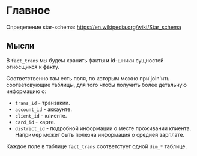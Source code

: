 # Главное

Определение star-schema: https://en.wikipedia.org/wiki/Star_schema

## Мысли

В `fact_trans` мы будем хранить факты и id-шники сущностей относщихся к факту.

Cоответственно там есть поля, по которым можно при'join'ить соответсвующие таблицы, для того чтобы получить более детальную информацию о:

* `trans_id` - транзакии.
* `account_id` - аккаунте.
* `client_id` - клиенте.
* `card_id` - карте.
* `district_id` - подробной информации о месте проживании клиента. Например может быть полезна информация о средней зарплате.
 
Каждое поле в таблице `fact_trans` соответстует одной `dim_*` таблице.
